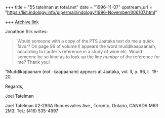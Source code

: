 +++
title = "55 tatelman at total.net"
date = "1996-11-07"
upstream_url = "https://list.indology.info/pipermail/indology/1996-November/006107.html"

+++
[Archive link](https://list.indology.info/pipermail/indology/1996-November/006107.html)

Jonathon Silk writes:

>Would someone with a copy of the PTS Jaataka text do me a quick favor?  On
>page 96 of volume II appears the word muddikaapaanam, according to Laufer's
>reference in a study of wine etc.  Would someone be so kind as to look up the
>*line number* of the reference for me?  Thank you!

"Muddikapaanam (not -kaapaanam) appears at Jaataka, vol. II, p. 96, ll. 19-20.

Regards,

Joel Tatelman

Joel Tatelman
#2-293A Roncesvalles Ave.,
Toronto, Ontario,
CANADA M6R 2M3.
Tel.: (416) 535-4997






